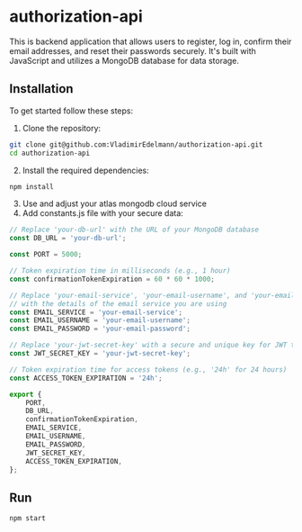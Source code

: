 # authorization-api
This is backend application that allows users to register, log in, confirm their email addresses, and reset their passwords securely. It's built with JavaScript and utilizes a MongoDB database for data storage.


## Installation
To get started follow these steps:

1. Clone the repository:

```bash
git clone git@github.com:VladimirEdelmann/authorization-api.git
cd authorization-api
```
2. Install the required dependencies:

```bash
npm install

```

3. Use and adjust your atlas mongodb cloud service
4. Add constants.js file with your secure data:

```js
// Replace 'your-db-url' with the URL of your MongoDB database
const DB_URL = 'your-db-url';

const PORT = 5000;

// Token expiration time in milliseconds (e.g., 1 hour)
const confirmationTokenExpiration = 60 * 60 * 1000;

// Replace 'your-email-service', 'your-email-username', and 'your-email-password'
// with the details of the email service you are using
const EMAIL_SERVICE = 'your-email-service';
const EMAIL_USERNAME = 'your-email-username';
const EMAIL_PASSWORD = 'your-email-password';

// Replace 'your-jwt-secret-key' with a secure and unique key for JWT token
const JWT_SECRET_KEY = 'your-jwt-secret-key';

// Token expiration time for access tokens (e.g., '24h' for 24 hours)
const ACCESS_TOKEN_EXPIRATION = '24h';

export {
    PORT,
    DB_URL,
    confirmationTokenExpiration,
    EMAIL_SERVICE,
    EMAIL_USERNAME,
    EMAIL_PASSWORD,
    JWT_SECRET_KEY,
    ACCESS_TOKEN_EXPIRATION,
};
```

## Run

```bash
npm start

```
